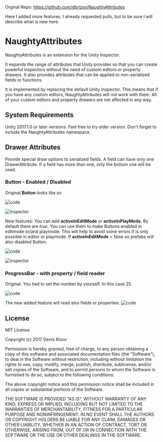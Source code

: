 Orginal Repo: https://github.com/dbrizov/NaughtyAttributes

Here I added more features. I already requested pulls, but to be sure I will describe what is new here.

# NaughtyAttributes
NaughtyAttributes is an extension for the Unity Inspector.

It expands the range of attributes that Unity provides so that you can create powerful inspectors without the need of custom editors or property drawers. It also provides attributes that can be applied to non-serialized fields or functions.

It is implemented by replacing the default Unity Inspector. This means that if you have any custom editors, NaughtyAttributes will not work with them. All of your custom editors and property drawers are not affected in any way.

## System Requirements
Unity 2017.1.0 or later versions. Feel free to try older version. Don't forget to include the NaughtyAttributes namespace.

## Drawer Attributes
Provide special draw options to serialized fields.
A field can have only one DrawerAttribute. If a field has more than one, only the bottom one will be used.

### Button - Enabled / Disabled
Original **Button** looks like so

![code](https://github.com/MaZyGer/NaughtyAttributes/blob/master/Assets/NaughtyAttributes/Documentation/Button_Code.PNG)

![inspector](https://github.com/MaZyGer/NaughtyAttributes/blob/master/Assets/NaughtyAttributes/Documentation/Button_Inspector.PNG)

New features: You can add **activeInEditMode** or **activeInPlayMode**. By default there are *true*. You can use them to make Buttons enabled in editmode or/and playmode. This will help to avoid some errors if is only possible in editor or playmode.
If **activeInEditMode** = false so prefabs will also disabled Button.

![code](https://i.imgur.com/CHYI860.png)

![inspector](https://i.imgur.com/Ww2kPvA.png)

### ProgressBar - with property / field reader 

Original. You had to set the number by yourself. In this case 25.

![code](https://github.com/MaZyGer/NaughtyAttributes/blob/master/Assets/NaughtyAttributes/Documentation/ProgressBar_Code.png)

The new added feature will read also fields or properties.
![code](https://i.imgur.com/z0clxzP.png)


## License
MIT License

Copyright (c) 2017 Denis Rizov

Permission is hereby granted, free of charge, to any person obtaining a copy
of this software and associated documentation files (the "Software"), to deal
in the Software without restriction, including without limitation the rights
to use, copy, modify, merge, publish, distribute, sublicense, and/or sell
copies of the Software, and to permit persons to whom the Software is
furnished to do so, subject to the following conditions:

The above copyright notice and this permission notice shall be included in all
copies or substantial portions of the Software.

THE SOFTWARE IS PROVIDED "AS IS", WITHOUT WARRANTY OF ANY KIND, EXPRESS OR
IMPLIED, INCLUDING BUT NOT LIMITED TO THE WARRANTIES OF MERCHANTABILITY,
FITNESS FOR A PARTICULAR PURPOSE AND NONINFRINGEMENT. IN NO EVENT SHALL THE
AUTHORS OR COPYRIGHT HOLDERS BE LIABLE FOR ANY CLAIM, DAMAGES OR OTHER
LIABILITY, WHETHER IN AN ACTION OF CONTRACT, TORT OR OTHERWISE, ARISING FROM,
OUT OF OR IN CONNECTION WITH THE SOFTWARE OR THE USE OR OTHER DEALINGS IN THE
SOFTWARE.
